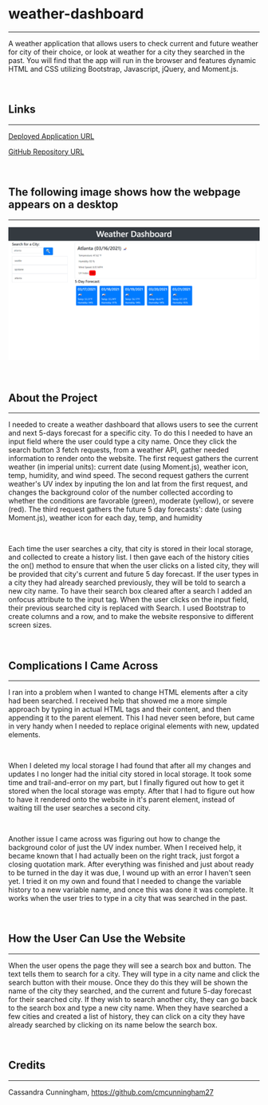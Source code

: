 # weather-dashboard

---

A weather application that allows users to check current and future weather for city of their choice, or look at weather for a city they searched in the past. You will find that the app will run in the browser and features dynamic HTML and CSS utilizing Bootstrap, Javascript, jQuery, and Moment.js.

&nbsp;

## Links

---

[Deployed Application URL]( https://cmcunningham27.github.io/weather-dashboard/)

[GitHub Repository URL](https://github.com/cmcunningham27/weather-dashboard)

&nbsp;

## The following image shows how the webpage appears on a desktop

---

![website screenshot](./assets/images/website.png)

&nbsp;

## About the Project

---

I needed to create a weather dashboard that allows users to see the current and next 5-days forecast for a specific city. To do this I needed to have an input field where the user could type a city name. Once they click the search button 3 fetch requests, from a weather API, gather needed information to render onto the website. The first request gathers the current weather (in imperial units): current date (using Moment.js), weather icon, temp, humidity, and wind speed. The second request gathers the current weather's UV index by inputing the lon and lat from the first request, and changes the background color of the number collected according to whether the conditions are favorable (green), moderate (yellow), or severe (red). The third request gathers the future 5 day forecasts': date (using Moment.js), weather icon for each day, temp, and humidity

&nbsp;

Each time the user searches a city, that city is stored in their local storage, and collected to create a history list. I then gave each of the history cities the on() method to ensure that when the user clicks on a listed city, they will be provided that city's current and future 5 day forecast. If the user types in a city they had already searched previously, they will be told to search a new city name. To have their search box cleared after a search I added an onfocus attribute to the input tag. When the user clicks on the input field, their previous searched city is replaced with Search. I used Bootstrap to create columns and a row, and to make the website responsive to different screen sizes.

&nbsp;

## Complications I Came Across

---

I ran into a problem when I wanted to change HTML elements after a city had been searched. I received help that showed me a more simple approach by typing in actual HTML tags and their content, and then appending it to the parent element. This I had never seen before, but came in very handy when I needed to replace original elements with new, updated elements.

&nbsp;

When I deleted my local storage I had found that after all my changes and updates I no longer had the initial city stored in local storage. It took some time and trail-and-error on my part, but I finally figured out how to get it stored when the local storage was empty. After that I had to figure out how to have it rendered onto the website in it's parent element, instead of waiting till the user searches a second city. 

&nbsp;

Another issue I came across was figuring out how to change the background color of just the UV index number. When I received help, it became known that I had actually been on the right track, just forgot a closing quotation mark. After everything was finished and just about ready to be turned in the day it was due, I wound up with an error I haven't seen yet. I tried it on my own and found that I needed to change the variable history to a new variable name, and once this was done it was complete. It works when the user tries to type in a city that was searched in the past.

&nbsp;

## How the User Can Use the Website

---

When the user opens the page they will see a search box and button. The text tells them to search for a city. They will type in a city name and click the search button with their mouse. Once they do this they will be shown the name of the city they searched, and the current and future 5-day forecast for their searched city. If they wish to search another city, they can go back to the search box and type a new city name. When they have searched a few cities and created a list of history, they can click on a city they have already searched by clicking on its name below the search box.


&nbsp;


## Credits

---

Cassandra Cunningham, https://github.com/cmcunningham27